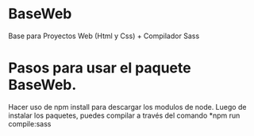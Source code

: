# BaseWeb
Base para Proyectos Web (Html y Css) + Compilador Sass

# Pasos para usar el paquete BaseWeb.

Hacer uso de npm install para descargar los modulos de node.
Luego de instalar los paquetes, puedes compilar a través del comando
 *npm run compile:sass
